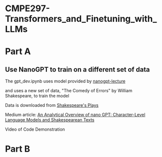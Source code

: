 # CMPE297-Transformers_and_Finetuning_with_LLMs

# Part A 
## Use NanoGPT to train on a different set of data

The gpt_dev.ipynb uses model provided by [nanogpt-lecture](https://github.com/karpathy/ng-video-lecture)

and uses a new set of data, "The Comedy of Errors" by William Shakespeare, to train the model

Data is downloaded from [Shakespeare's Plays](https://www.kaggle.com/datasets/asimzahid/shakespeare-plays/)



Medium article:
[An Analytical Overview of nano GPT: Character-Level Language Models and Shakespearean Texts](https://medium.com/@abraham.jkong/an-analytical-overview-of-nano-gpt-character-level-language-models-and-shakespearean-texts-a75eaa3553d6)


Video of Code Demonstration
[]()

# Part B


